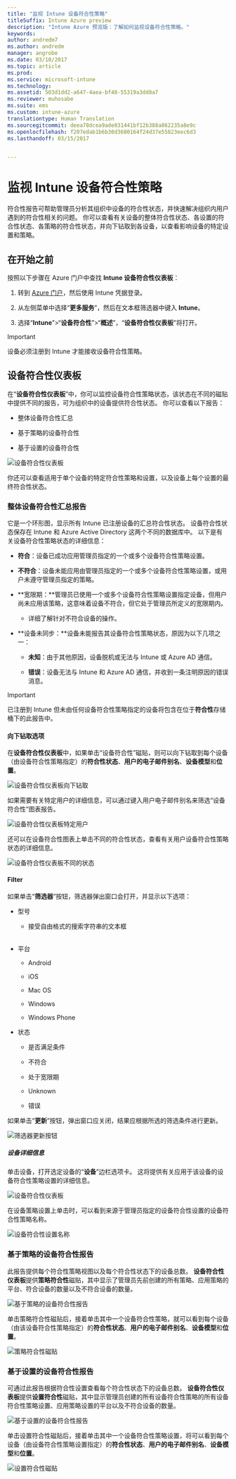 ```yaml
---
title: "监视 Intune 设备符合性策略"
titleSuffix: Intune Azure preview
description: "Intune Azure 预览版：了解如何监视设备符合性策略。"
keywords: 
author: andredm7
ms.author: andredm
manager: angrobe
ms.date: 03/10/2017
ms.topic: article
ms.prod: 
ms.service: microsoft-intune
ms.technology: 
ms.assetid: 503d1dd2-a647-4aea-bf48-55319a3dd8a7
ms.reviewer: muhosabe
ms.suite: ems
ms.custom: intune-azure
translationtype: Human Translation
ms.sourcegitcommit: deea78dcea9ade031441bf12b388a862235a8e9c
ms.openlocfilehash: f207edab1b6b30d3680164f24d37e55823eec6d3
ms.lasthandoff: 03/15/2017


---
```

# <a name="monitor-intune-device-compliance-policies"></a>监视 Intune 设备符合性策略

符合性报告可帮助管理员分析其组织中设备的符合性状态，并快速解决组织内用户遇到的符合性相关的问题。 你可以查看有关设备的整体符合性状态、各设置的符合性状态、各策略的符合性状态，并向下钻取到各设备，以查看影响设备的特定设置和策略。

## <a name="before-you-begin"></a>在开始之前

按照以下步骤在 Azure 门户中查找 **Intune 设备符合性仪表板**：

1.  转到 [Azure 门户](https://portal.azure.com)，然后使用 Intune 凭据登录。

2.  从左侧菜单中选择“**更多服务**”，然后在文本框筛选器中键入 **Intune**。

3.  选择“**Intune**”&gt;“**设备符合性**”&gt;“**概述**”，“**设备符合性仪表板**”将打开。

> [!IMPORTANT] 
> 设备必须注册到 Intune 才能接收设备符合性策略。

## <a name="device-compliance-dashboard"></a>设备符合性仪表板

在“**设备符合性仪表板**”中，你可以监控设备符合性策略状态，该状态在不同的磁贴中提供不同的报告，可为组织中的设备提供符合性状态。 你可以查看以下报告：

-   整体设备符合性汇总

-   基于策略的设备符合性

-   基于设置的设备符合性

![设备符合性仪表板](../media/idc-1.png)

你还可以查看适用于单个设备的特定符合性策略和设置，以及设备上每个设置的最终符合性状态。

### <a name="overall-device-compliance-aggregate-report"></a>整体设备符合性汇总报告

它是一个环形图，显示所有 Intune 已注册设备的汇总符合性状态。 设备符合性状态保存在 Intune 和 Azure Active Directory 这两个不同的数据库中。 以下是有关设备符合性策略状态的详细信息：

-   **符合**：设备已成功应用管理员指定的一个或多个设备符合性策略设置。

-   **不符合**：设备未能应用由管理员指定的一个或多个设备符合性策略设置，或用户未遵守管理员指定的策略。

-   **宽限期：**管理员已使用一个或多个设备符合性策略设置指定设备，但用户尚未应用该策略，这意味着设备不符合，但它处于管理员所定义的宽限期内。

    -   详细了解针对不符合设备的操作。

-   **设备未同步：**设备未能报告其设备符合性策略状态，原因为以下几项之一：

    -   **未知**：由于其他原因，设备脱机或无法与 Intune 或 Azure AD 通信。

    -   **错误**：设备无法与 Intune 和 Azure AD 通信，并收到一条注明原因的错误消息。

> [!IMPORTANT] 
> 已注册到 Intune 但未由任何设备符合性策略指定的设备将包含在位于**符合性**存储桶下的此报告中。

#### <a name="drill-down-option"></a>向下钻取选项

在**设备符合性仪表板**中，如果单击“设备符合性”磁贴，则可以向下钻取到每个设备（由设备符合性策略指定）的**符合性状态**、**用户的电子邮件别名**、**设备模型**和**位置**。

![设备符合性仪表板向下钻取](../media/idc-2.png)

如果需要有关特定用户的详细信息，可以通过键入用户电子邮件别名来筛选“设备符合性”图表报告。

![设备符合性仪表板特定用户](../media/idc-3.png)

还可以在设备符合性图表上单击不同的符合性状态，查看有关用户设备符合性策略状态的详细信息。

![设备符合性仪表板不同的状态](../media/idc-4.png)

#### <a name="filter"></a>Filter

如果单击“**筛选器**”按钮，筛选器弹出窗口会打开，并显示以下选项：

-   型号

    -   接受自由格式的搜索字符串的文本框
<br></br>
-   平台

    -   Android

    -   iOS

    -   Mac OS

    -   Windows

    -   Windows Phone

-   状态

    -   是否满足条件

    -   不符合

    -   处于宽限期

    -   Unknown

    -   错误

如果单击“**更新**”按钮，弹出窗口应关闭，结果应根据所选的筛选条件进行更新。

![筛选器更新按钮](../media/idc-5.png)

##### <a name="device-details"></a>设备详细信息

单击设备，打开选定设备的“**设备**”边栏选项卡。 这将提供有关应用于该设备的设备符合性策略设置的详细信息。

![设备符合性仪表板](../media/idc-6.png)

在设备策略设置上单击时，可以看到来源于管理员指定的设备符合性设置的设备符合性策略名称。

![设备符合性设置名称](../media/idc-7.png)

### <a name="per-policy-device-compliance-report"></a>基于策略的设备符合性报告

此报告提供每个符合性策略视图以及每个符合性状态下的设备总数。 **设备符合性仪表板**提供**策略符合性**磁贴，其中显示了管理员先前创建的所有策略、应用策略的平台、符合设备的数量以及不符合设备的数量。

![基于策略的设备符合性报告](../media/idc-8.png)

单击策略符合性磁贴后，接着单击其中一个设备符合性策略，就可以看到每个设备（由该设备符合性策略指定）的**符合性状态**、**用户的电子邮件别名**、**设备模型**和**位置**。

![策略符合性磁贴](../media/idc-9.png)

### <a name="per-setting-device-compliance-report"></a>基于设置的设备符合性报告

可通过此报告根据符合性设置查看每个符合性状态下的设备总数。 **设备符合性仪表板**提供**设置符合性**磁贴，其中显示管理员创建的所有设备符合性策略的所有设备符合性策略设置、应用策略设置的平台以及不符合设备的数量。

![基于设置的设备符合性报告](../media/idc-10.png)

单击设置符合性磁贴后，接着单击其中一个设备符合性策略设置，将可以看到每个设备（由设备符合性策略设置指定）的**符合性状态**、**用户的电子邮件别名**、**设备模型**和**位置**。

![设置符合性磁贴](../media/idc-11.png)

